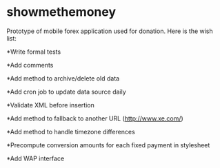 showmethemoney
==============

Prototype of mobile forex application used for donation. Here is the wish list:


*Write formal tests

*Add comments

*Add method to archive/delete old data

*Add cron job to update data source daily

*Validate XML before insertion

*Add method to fallback to another URL (http://www.xe.com/)

*Add method to handle timezone differences

*Precompute conversion amounts for each fixed payment in stylesheet

*Add WAP interface
